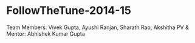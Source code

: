 # FollowTheTune-2014-15
Team Members: Vivek Gupta, Ayushi Ranjan, Sharath Rao, Akshitha PV &amp;  Mentor: Abhishek Kumar Gupta
